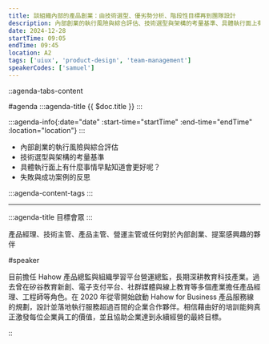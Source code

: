 ```yaml
---
title: 談組織內部的產品創業：由技術選型、優劣勢分析、階段性目標再到團隊設計
description: 內部創業的執行風險與綜合評估、技術選型與架構的考量基準、具體執行面上有什麼事情早點知道會更好呢？ 失敗與成功案例的反思
date: 2024-12-28
startTime: 09:05
endTime: 09:45
location: A2
tags: ['uiux', 'product-design', 'team-management']
speakerCodes: ['samuel']
---
```


::agenda-tabs-content
<!--議程資訊-->
#agenda
:::agenda-title
{{ $doc.title }}
:::

:::agenda-info{:date="date" :start-time="startTime" :end-time="endTime" :location="location"}
:::

<!--議程資訊(內容)-->
- 內部創業的執行風險與綜合評估
- 技術選型與架構的考量基準
- 具體執行面上有什麼事情早點知道會更好呢？
- 失敗與成功案例的反思

:::agenda-content-tags
:::

---

:::agenda-title
目標會眾
:::

<!--目標會眾(內容)-->
產品經理、技術主管、產品主管、營運主管或任何對於內部創業、提案感興趣的夥伴

<!--講者介紹-->
#speaker
<!--講者介紹(內容)-->
目前擔任 Hahow 產品總監與組織學習平台營運總監，長期深耕教育科技產業。過去曾在矽谷教育新創、電子支付平台、社群媒體與線上教育等多個產業擔任產品經理、工程師等角色。在 2020 年從零開始啟動 Hahow for Business 產品服務線的規劃，設計並落地執行服務超過百間的企業合作夥伴。相信藉由好的培訓能夠真正激發每位企業員工的價值，並且協助企業達到永續經營的最終目標。

::
